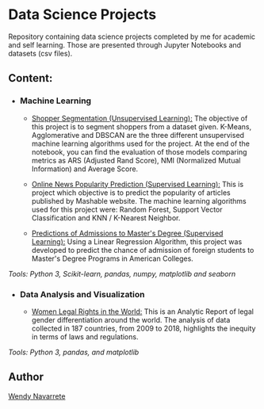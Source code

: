 # Data Science Projects

Repository containing data science projects completed by me for academic and self learning. Those are presented
through Jupyter Notebooks and datasets (csv files).


## Content:

- ### Machine Learning

  - [Shopper Segmentation (Unsupervised Learning):](https://github.com/mwpnava/Data-Science-Projects/tree/master/ShopperSegments_prediction) The objective of this project is to segment shoppers from a dataset given. K-Means, Agglomerative and DBSCAN are the three different unsupervised machine learning algorithms used for the project. At the end of the notebook, you can find the evaluation of those models comparing metrics as ARS (Adjusted Rand Score), NMI (Normalized Mutual Information) and Average Score.

  - [Online News Popularity Prediction (Supervised Learning):](https://github.com/mwpnava/Data-Science-Projects/tree/master/Popularity_prediction) This is project which objective is to predict the popularity of articles published by Mashable website. The machine learning algorithms used for this project were: Random Forest, Support Vector Classification and KNN / K-Nearest Neighbor.

  - [Predictions of Admissions to Master's Degree (Supervised Learning):](https://github.com/mwpnava/Data-Science-Projects/tree/master/Graduate_admissions) Using a Linear Regression Algorithm, this project was developed to predict the chance of admission of foreign students to Master's Degree Programs in American Colleges.

*Tools: Python 3, Scikit-learn, pandas, numpy, matplotlib and seaborn*


- ### Data Analysis and Visualization

  - [Women Legal Rights in the World:](https://github.com/mwpnava/Data-Science-Projects/tree/master/Women_rigths) This is an Analytic Report of legal gender differentiation around the world. The analysis of data collected in 187 countries, from 2009 to 2018, highlights the inequity in terms of laws and regulations.

*Tools: Python 3, pandas, and matplotlib*



## Author

[Wendy Navarrete](http://wendynavarrete.com)
